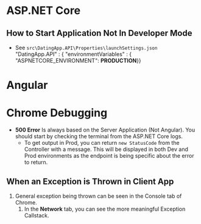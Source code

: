 # ASP.NET Core
## How to Start Application Not In Developer Mode
* See `src\DatingApp.API\Properties\launchSettings.json` "DatingApp.API" : { "environmentVariables" : { "ASPNETCORE_ENVIRONMENT": __PRODUCTION__}}

# Angular

# Chrome Debugging
* __500 Error__ Is always based on the Server Application (Not Angular). You should start by checking the terminal from the ASP.NET Core logs.
    * To get output in Prod, you can return `new StatusCode` from the Controller with a message. This will be displayed in both Dev and Prod environments as the endpoint is being specific about the error to return.

## When an Exception is Thrown in Client App
1. General exception being thrown can be seen in the Console tab of Chrome.
    1. In the __Network__ tab, you can see the more meaningful Exception Callstack.